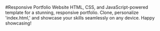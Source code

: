#Responsive Portfolio Website
HTML, CSS, and JavaScript-powered template for a stunning, responsive portfolio. Clone, personalize 'index.html,' and showcase your skills seamlessly on any device. Happy showcasing!
